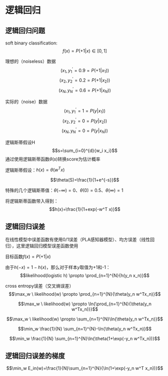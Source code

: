 # 逻辑回归

## 逻辑回归问题

soft binary classification:
$$f(x)=P(+1|x) \in [0,1]$$

理想的（noiseless）数据
$$(x_1, y_1^{\prime}=0.9 =P(+1|x_1))$$
$$(x_2, y_2^{\prime}=0.2 =P(+1|x_2))$$
$$(x_N, y_N^{\prime}=0.6 =P(+1|x_N))$$

实际的（noise）数据
$$(x_1, y_1^{\prime}=1 =P(y|x_1))$$
$$(x_2, y_2^{\prime}=0 =P(y|x_2))$$
$$(x_N, y_N^{\prime}=0 =P(y|x_N))$$

逻辑斯蒂假设H
$$s=\sum_{i=0}^{d}{w_i x_i}$$
通过使用逻辑斯蒂函数$\theta(s)$转换score为估计概率

逻辑斯蒂假设：$h(x)=\theta(w^T x)$

$$\theta(S)=\frac{1}{1+e^{-s}}$$

特殊的几个逻辑斯蒂值：$\theta(-\infty)=0$、$\theta(0)=0.5$、$\theta(\infty)=1$

将逻辑斯蒂函数带入得到：
$$h(x)=\frac{1}{1+exp(-w^T x)}$$

## 逻辑回归误差

在线性模型中误差函数有使用0/1误差（PLA感知器模型）、均方误差（线性回归），这里逻辑回归模型误差函数使用

目标函数$f(x)=P(+1|x)$

由于$h(-x)=1-h(x)$，那么对于样本$y$取值为+1和-1：
$$likelihood(logistic h) \propto \prod_{n=1}^{N}{h(y_n x_n)}$$

cross entropy误差（交叉熵误差）
$$\max_w \ likelihood(w) \propto \prod_{n=1}^{N}{\theta(y_n w^Tx_n)}$$

$$\max_w \ likelihood(w) \propto \ln{\prod_{n=1}^{N}{\theta(y_n w^Tx_n)}}$$

$$\max_w \ likelihood(w) \propto \sum_{n=1}^{N}\ln{\theta(y_n w^Tx_n)}$$

$$\min_w \frac{1}{N} \sum_{n=1}^{N}-\ln{\theta(y_n w^Tx_n)}$$

$$\min_w \frac{1}{N} \sum_{n=1}^{N}\ln{\theta(1+\exp(-y_n w^Tx_n))}$$

## 逻辑回归误差的梯度

$$\min_w E_in(w)=\frac{1}{N}\sum_{n=1}^{N}{\ln(1+\exp(-y_n w^T x_n))}$$
